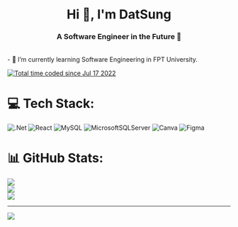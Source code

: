 <h1 align="center">Hi 👋, I'm DatSung</h1>
<h3 align="center">A Software Engineer in the Future 👋</h3></br>
- 🌱 I’m currently learning Software Engineering in FPT University.
<br>

<a href="https://wakatime.com/@8886bb28-a205-4492-9c1a-3e66862e9b94"><img src="https://wakatime.com/badge/user/8886bb28-a205-4492-9c1a-3e66862e9b94.svg" alt="Total time coded since Jul 17 2022" /></a>
</br>

# 💻 Tech Stack:
![.Net](https://img.shields.io/badge/.NET-5C2D91?style=for-the-badge&logo=.net&logoColor=white) ![React](https://img.shields.io/badge/react-%2320232a.svg?style=for-the-badge&logo=react&logoColor=%2361DAFB) ![MySQL](https://img.shields.io/badge/mysql-%2300000f.svg?style=for-the-badge&logo=mysql&logoColor=white) ![MicrosoftSQLServer](https://img.shields.io/badge/Microsoft%20SQL%20Server-CC2927?style=for-the-badge&logo=microsoft%20sql%20server&logoColor=white) ![Canva](https://img.shields.io/badge/Canva-%2300C4CC.svg?style=for-the-badge&logo=Canva&logoColor=white) ![Figma](https://img.shields.io/badge/figma-%23F24E1E.svg?style=for-the-badge&logo=figma&logoColor=white)
# 📊 GitHub Stats:
![](https://github-readme-stats.vercel.app/api?username=DatSung&theme=dark&hide_border=false&include_all_commits=false&count_private=false)<br/>
![](https://github-readme-streak-stats.herokuapp.com/?user=DatSung&theme=dark&hide_border=false)<br/>
![](https://github-readme-stats.vercel.app/api/top-langs/?username=DatSung&theme=dark&hide_border=false&include_all_commits=false&count_private=false&layout=compact)

---
[![](https://visitcount.itsvg.in/api?id=DatSung&icon=0&color=0)](https://visitcount.itsvg.in)

<!-- Proudly created with GPRM ( https://gprm.itsvg.in ) -->
